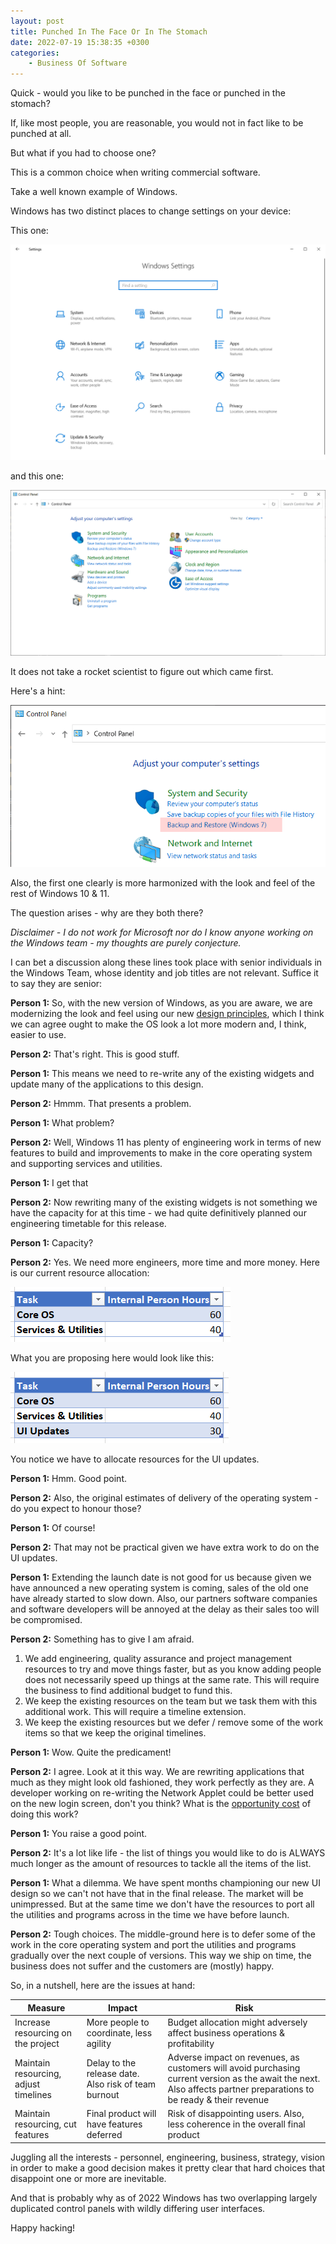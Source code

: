 ```yaml
---
layout: post
title: Punched In The Face Or In The Stomach
date: 2022-07-19 15:38:35 +0300
categories:
    - Business Of Software
---
```

Quick - would you like to be punched in the face or punched in the stomach?

If, like most people, you are reasonable, you would not in fact like to be punched at all.

But what if you had to choose one?

This is a common choice when writing commercial software.

Take a well known example of Windows.

Windows has two distinct places to change settings on your device:

This one:

![](../images/2022/08/Settings.png)

and this one:

![](../images/2022/08/Control.png)

It does not take a rocket scientist to figure out which came first.

Here's a hint:

![](../images/2022/08/Hint.png)

Also, the first one clearly is more harmonized with the look and feel of the rest of Windows 10 & 11.

The question arises - why are they both there?

*Disclaimer - I do not work for Microsoft nor do I know anyone working on the Windows team - my thoughts are purely conjecture.*

I can bet a discussion along these lines took place with senior individuals in the Windows Team, whose identity and job titles are not relevant. Suffice it to say they are senior:

**Person 1:** So, with the new version of Windows, as you are aware, we are modernizing the look and feel using our new [design principles](https://docs.microsoft.com/en-us/windows/apps/design/signature-experiences/design-principles), which I think we can agree ought to make the OS look a lot more modern and, I think, easier to use.

**Person 2:** That's right. This is good stuff.

**Person 1:** This means we need to re-write any of the existing widgets and update many of the applications to this design.

**Person 2:** Hmmm. That presents a problem.

**Person 1:** What problem?

**Person 2:** Well, Windows 11 has plenty of engineering work in terms of new features to build and improvements to make in the core operating system and supporting services and utilities.

**Person 1:** I get that

**Person 2:** Now rewriting many of the existing widgets is not something we have the capacity for at this time - we had quite definitively planned our engineering timetable for this release.

**Person 1:** Capacity?

**Person 2:** Yes. We need more engineers, more time and more money. Here is our current resource allocation:

![](../images/2022/08/Chart1.png)

What you are proposing here would look like this:

![](../images/2022/08/Chart2.png)

You notice we have to allocate resources for the UI updates.

**Person 1:** Hmm. Good point.

**Person 2:** Also, the original estimates of delivery of the operating system - do you expect to honour those?

**Person 1:** Of course!

**Person 2:** That may not be practical given we have extra work to do on the UI updates.

**Person 1:** Extending the launch date is not good for us because given we have announced a new operating system is coming, sales of the old one have already started to slow down. Also, our partners software companies and software developers will be annoyed at the delay as their sales too will be compromised.

**Person 2:** Something has to give I am afraid.  

1. We add engineering, quality assurance and project management resources to try and move things faster, but as you know adding people does not necessarily speed up things at the same rate. This will require the business to find additional budget to fund this.
2. We keep the existing resources on the team but we task them with this additional work. This will require a timeline extension.
3. We keep the existing resources but we defer / remove some of the work items so that we keep the original timelines.

**Person 1:** Wow. Quite the predicament!

**Person 2:** I agree. Look at it this way. We are rewriting applications that much as they might look old fashioned, they work perfectly as they are. A developer working on re-writing the Network Applet could be better used on the new login screen, don't you think? What is the [opportunity cost](https://en.wikipedia.org/wiki/Opportunity_cost) of doing this work?

**Person 1:** You raise a good point.

**Person 2:** It's a lot like life - the list of things you would like to do is ALWAYS much longer as the amount of resources to tackle all the items of the list.

**Person 1:** What a dilemma. We have spent months championing our new UI design so we can't not have that in the final release. The market will be unimpressed. But at the same time we don't have the resources to port all the utilities and programs across in the time we have before launch.

**Person 2:** Tough choices. The middle-ground here is to defer some of the work in the core operating system and port the utilities and programs gradually over the next couple of versions. This way we ship on time, the business does not suffer and the customers are (mostly) happy.


So, in a nutshell, here are the issues at hand:

| Measure                            | Impact                                  | Risk                                                             |
|------------------------------------|-----------------------------------------|------------------------------------------------------------------|
| Increase resourcing on the project | More people to coordinate, less agility | Budget allocation might adversely affect business operations & profitability |
| Maintain resourcing, adjust timelines | Delay to the release date. Also risk of team burnout | Adverse impact on revenues, as customers will avoid purchasing current version as the await the next. Also affects partner preparations to be ready & their revenue |
| Maintain resourcing, cut features | Final product will have features deferred | Risk of disappointing users. Also, less coherence in the overall final product |

Juggling all the interests - personnel, engineering, business, strategy, vision in order to make a good decision makes it pretty clear that hard choices that disappoint one or more are inevitable.

And that is probably why as of 2022 Windows has two overlapping largely duplicated control panels with wildly differing user interfaces.

Happy hacking!
